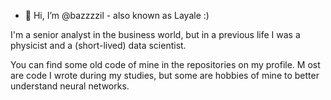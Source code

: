 - 👋 Hi, I’m @bazzzzil - also known as Layale :)

I'm a senior analyst in the business world, but in a previous life I was a physicist and a (short-lived) data scientist.

You can find some old code of mine in the repositories on my profile. M
ost are code I wrote during my studies, but some are hobbies of mine to better understand neural networks.

<!---
bazzzzil/bazzzzil is a ✨ special ✨ repository because its `README.md` (this file) appears on your GitHub profile.
You can click the Preview link to take a look at your changes.
--->
